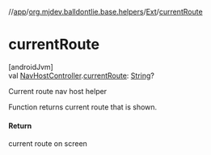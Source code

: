 //[app](../../../index.md)/[org.mjdev.balldontlie.base.helpers](../index.md)/[Ext](index.md)/[currentRoute](current-route.md)

# currentRoute

[androidJvm]\
val [NavHostController](https://developer.android.com/reference/kotlin/androidx/navigation/NavHostController.html).[currentRoute](current-route.md): [String](https://kotlinlang.org/api/latest/jvm/stdlib/kotlin/-string/index.html)?

Current route nav host helper

Function returns current route that is shown.

#### Return

current route on screen
